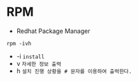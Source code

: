 # RPM
- Redhat Package Manager
```
rpm -ivh
```
- -i `install`
- v `자세한 정보 출력`
- h `설치 진행 상황을 # 문자를 이용하여 출력한다.`
